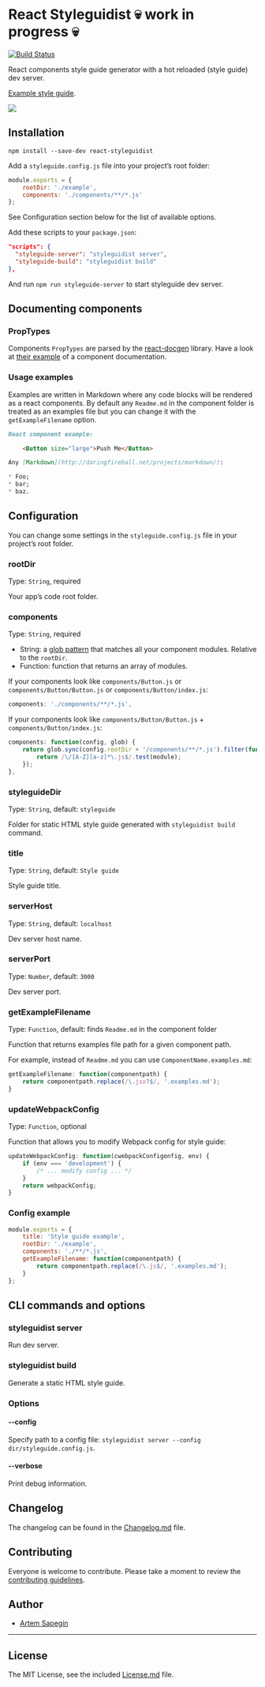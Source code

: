 # React Styleguidist :skull: work in progress :skull:

[![Build Status](https://travis-ci.org/sapegin/react-styleguidist.svg)](https://travis-ci.org/sapegin/react-styleguidist)

React components style guide generator with a hot reloaded (style guide) dev server.

[Example style guide](http://sapegin.github.io/react-styleguidist/).

![](https://s3.amazonaws.com/f.cl.ly/items/3i0E1D1L1c1m1s2G1d0y/Screen%20Recording%202015-09-24%20at%2009.49%20AM.gif)

## Installation

```
npm install --save-dev react-styleguidist
```

Add a `styleguide.config.js` file into your project’s root folder:

```javascript
module.exports = {
	rootDir: './example',
	components: './components/**/*.js'
};
```

See Configuration section below for the list of available options.

Add these scripts to your `package.json`:

```json
"scripts": {
  "styleguide-server": "styleguidist server",
  "styleguide-build": "styleguidist build"
},
```

And run `npm run styleguide-server` to start styleguide dev server.

## Documenting components

### PropTypes

Components `PropTypes` are parsed by the [react-docgen](https://github.com/reactjs/react-docgen) library. Have a look at [their example](https://github.com/reactjs/react-docgen#example) of a component documentation.

### Usage examples

Examples are written in Markdown where any code blocks will be rendered as a react components. By default any `Readme.md` in the component folder is treated as an examples file but you can change it with the `getExampleFilename` option.

```markdown
React component example:

	<Button size="large">Push Me</Button>

Any [Markdown](http://daringfireball.net/projects/markdown/):

* Foo;
* bar;
* baz.
```

## Configuration

You can change some settings in the `styleguide.config.js` file in your project’s root folder.

### rootDir

Type: `String`, required

Your app’s code root folder.

### components

Type: `String`, required

- String: a [glob pattern](https://github.com/isaacs/node-glob#glob-primer) that matches all your component modules. Relative to the `rootDir`.
- Function: function that returns an array of modules.

If your components look like `components/Button.js` or `components/Button/Button.js` or `components/Button/index.js`:

```javascript
components: './components/**/*.js',
```

If your components look like `components/Button/Button.js` + `components/Button/index.js`:

```javascript
components: function(config, glob) {
	return glob.sync(config.rootDir + '/components/**/*.js').filter(function(module) {
		return /\/[A-Z][a-z]*\.js$/.test(module);
	});
},
```

### styleguideDir

Type: `String`, default: `styleguide`

Folder for static HTML style guide generated with `styleguidist build` command.

### title

Type: `String`, default: `Style guide`

Style guide title.

### serverHost

Type: `String`, default: `localhost`

Dev server host name.

### serverPort

Type: `Number`, default: `3000`

Dev server port.

### getExampleFilename

Type: `Function`, default: finds `Readme.md` in the component folder

Function that returns examples file path for a given component path.

For example, instead of `Readme.md` you can use `ComponentName.examples.md`:

```javascript
getExampleFilename: function(componentpath) {
	return componentpath.replace(/\.jsx?$/, '.examples.md');
}
```

### updateWebpackConfig

Type: `Function`, optional

Function that allows you to modify Webpack config for style guide:

```javascript
updateWebpackConfig: function(cwebpackConfigonfig, env) {
	if (env === 'development') {
		/* ... modify config ... */
	}
	return webpackConfig;
}
```

### Config example

```javascript
module.exports = {
	title: 'Style guide example',
	rootDir: './example',
	components: './**/*.js',
	getExampleFilename: function(componentpath) {
		return componentpath.replace(/\.js$/, '.examples.md');
	}
};
```

## CLI commands and options

### styleguidist server

Run dev server.

### styleguidist build

Generate a static HTML style guide.

### Options

#### --config

Specify path to a config file: `styleguidist server --config dir/styleguide.config.js`.

#### --verbose

Print debug information.

## Changelog

The changelog can be found in the [Changelog.md](Changelog.md) file.

## Contributing

Everyone is welcome to contribute. Please take a moment to review the [contributing guidelines](Contributing.md).

## Author

* [Artem Sapegin](http://sapegin.me)

---

## License

The MIT License, see the included [License.md](License.md) file.
